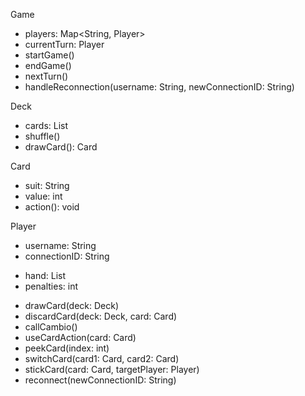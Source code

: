 Game
+ players: Map<String, Player>
+ currentTurn: Player
+ startGame()
+ endGame()
+ nextTurn()
+ handleReconnection(username: String, newConnectionID: String)

Deck
+ cards: List<Card>
+ shuffle()
+ drawCard(): Card

Card
+ suit: String
+ value: int
+ action(): void

Player
+ username: String
+ connectionID: String
- hand: List<Card>
- penalties: int
+ drawCard(deck: Deck)
+ discardCard(deck: Deck, card: Card)
+ callCambio()
+ useCardAction(card: Card)
+ peekCard(index: int)
+ switchCard(card1: Card, card2: Card)
+ stickCard(card: Card, targetPlayer: Player)
+ reconnect(newConnectionID: String)
